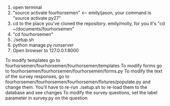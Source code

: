 1. open terminal
2. "source activate fourhorsemen" <-- emily/jason, your command is "source activate py27"
3. cd to the place you've cloned the repository. emily/molly, for you it's "cd ~/documents/fourhorsemen"
4. "cd fourhorsemen"
5. ./setup.sh
6. python manage.py runserver
7. Open browser to 127.0.0.1:8000

To modify templates go to fourhorsemen/fourhorsemen/fourhorsemen/templates
To modify forms go to fourhorsemen/fourhorsemen/fourhorsemen/forms.py
To modify the text of the survey responses, go to fourhorsemen/fourhorsemen/fourhorsemen/fixtures/populate.py and change them. You'll have to re-run ./setup.sh to re-load them to the database and see changes
To modify the survey questions, set the label parameter in survey.py on the question
